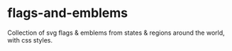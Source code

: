 # flags-and-emblems
Collection of svg flags &amp; emblems from states &amp; regions around the world, with css styles.

